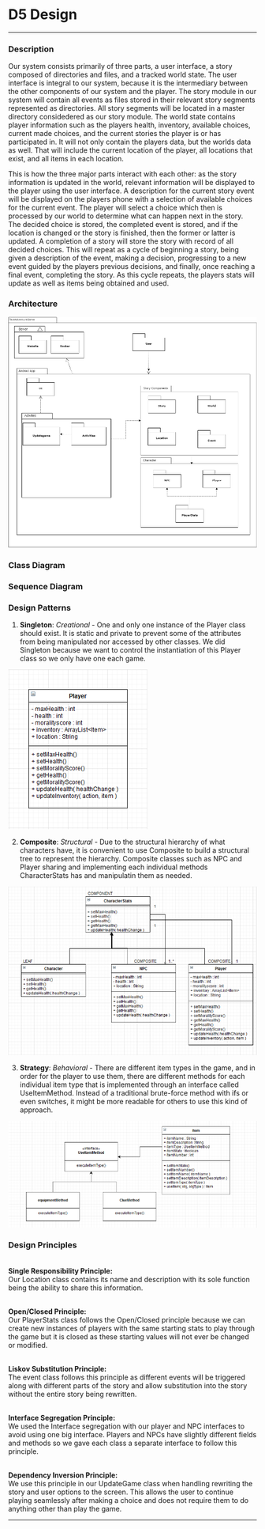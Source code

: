 # D5 Design
---

### Description
  Our system consists primarily of three parts, a user interface, a story composed of directories and files, and a tracked world state. The user interface is integral to our system, because it is the intermediary between the other components of our system and the player. The story module in our system will contain all events as files stored in their relevant story segments represented as directories. All story segments will be located in a master directory considedered as our story module. The world state contains player information such as the players health, inventory, available choices, current made choices, and the current stories the player is or has participated in. It will not only contain the players data, but the worlds data as well. That will include the current location of the player, all locations that exist, and all items in each location.

  This is how the three major parts interact with each other: as the story information is updated in the world, relevant information will be displayed to the player using the user interface. A description for the current story event will be displayed on the players phone with a selection of available choices for the current event. The player will select a choice which then is processed by our world to determine what can happen next in the story. The decided choice is stored, the completed event is stored, and if the location is changed or the story is finished, then the former or latter is updated. A completion of a story will store the story with record of all decided choices. This will repeat as a cycle of beginning a story, being given a description of the event, making a decision, progressing to a new event guided by the players previous decisions, and finally, once reaching a final event, completing the story. As this cycle repeats, the players stats will update as well as items being obtained and used.

### Architecture

![Architecture](/Deliverables/Architecture.png)

### Class Diagram

### Sequence Diagram

### Design Patterns

1. **Singleton**: *Creational* - One and only one instance of the Player class should exist. It is static and private to prevent some of the attributes from being manipulated nor accessed by other classes. We did Singleton because we want to control the instantiation of this Player class so we only have one each game.

![Singleton](/Deliverables/Singleton.png)

2. **Composite**: *Structural* - Due to the structural hierarchy of what characters have, it is convenient to use Composite to build a structural tree to represent the hierarchy. Composite classes such as NPC and Player sharing and implementing each individual methods CharacterStats has and manipulatin them as needed. 

![Composite](/Deliverables/Composite.png)

3. **Strategy**: *Behavioral* - There are different item types in the game, and in order for the player to use them, there are different methods for each individual item type that is implemented through an interface called UseItemMethod. Instead of a traditional brute-force method with ifs or even switches, it might be more readable for others to use this kind of approach.

![Strategy](/Deliverables/Strategy.png)

### Design Principles
  <br/>**Single Responsibility Principle:** 
  <br/>Our Location class contains its name and description with its sole function being the ability to share this information.
  
  <br/>**Open/Closed Principle:** 
  <br/>Our PlayerStats class follows the Open/Closed principle because we can create new instances of players with the same starting stats to play through the game but it is closed as these starting values will not ever be changed or modified.
  
  <br/>**Liskov Substitution Principle:** 
  <br/> The event class follows this principle as different events will be triggered along with different parts of the story and allow substitution into the story without the entire story being rewritten.
  
  <br/>**Interface Segregation Principle:** 
  <br/>We used the Interface segregation with our player and NPC interfaces to avoid using one big interface. Players and NPCs have slightly different fields and methods so we gave each class a separate interface to follow this principle.
  
  <br/>**Dependency Inversion Principle:** 
  <br/>We use this principle in our UpdateGame class when handling rewriting the story and user options to the screen. This allows the user to continue playing seamlessly after making a choice and does not require them to do anything other than play the game.

---
